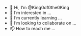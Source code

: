 - 👋 Hi, I’m @King0of0the0King
- 👀 I’m interested in ...
- 🌱 I’m currently learning ...
- 💞️ I’m looking to collaborate on ...
- 📫 How to reach me ...

<!---
King0of0the0King/King0of0the0King is a ✨ special ✨ repository because its `README.md` (this file) appears on your GitHub profile.
You can click the Preview link to take a look at your changes.
--->
